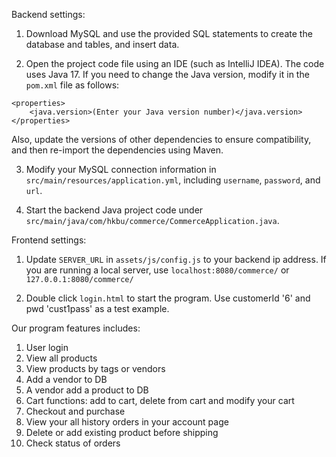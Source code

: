 Backend settings:
1. Download MySQL and use the provided SQL statements to create the database and tables, and insert data.

2. Open the project code file using an IDE (such as IntelliJ IDEA). The code uses Java 17. If you need to change the Java version, modify it in the `pom.xml` file as follows:
```
<properties>
    <java.version>(Enter your Java version number)</java.version>
</properties>
```
Also, update the versions of other dependencies to ensure compatibility, and then re-import the dependencies using Maven.

3. Modify your MySQL connection information in `src/main/resources/application.yml`, including `username`, `password`, and `url`.

4. Start the backend Java project code under `src/main/java/com/hkbu/commerce/CommerceApplication.java`.

Frontend settings:
1. Update `SERVER_URL` in `assets/js/config.js` to your backend ip address. If you are running a 
    local server, use `localhost:8080/commerce/` or `127.0.0.1:8080/commerce/`

2. Double click `login.html` to start the program. Use customerId '6' and pwd 'cust1pass' as a test
    example.

Our program features includes:
1. User login 
2. View all products
3. View products by tags or vendors
4. Add a vendor to DB
5. A vendor add a product to DB
6. Cart functions: add to cart, delete from cart and modify your cart
7. Checkout and purchase
8. View your all history orders in your account page
9. Delete or add existing product before shipping
10. Check status of orders